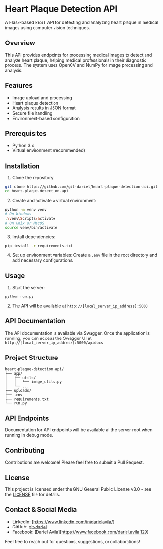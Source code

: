 # Heart Plaque Detection API

A Flask-based REST API for detecting and analyzing heart plaque in medical images using computer vision techniques.

## Overview

This API provides endpoints for processing medical images to detect and analyze heart plaque, helping medical professionals in their diagnostic process. The system uses OpenCV and NumPy for image processing and analysis.

## Features

- Image upload and processing
- Heart plaque detection
- Analysis results in JSON format
- Secure file handling
- Environment-based configuration

## Prerequisites

- Python 3.x
- Virtual environment (recommended)

## Installation

1. Clone the repository:

```bash
git clone https://github.com/git-dariel/heart-plaque-detection-api.git
cd heart-plaque-detection-api
```

2. Create and activate a virtual environment:

```bash
python -m venv venv
# On Windows
.\venv\Scripts\activate
# On Unix or MacOS
source venv/bin/activate
```

3. Install dependencies:

```bash
pip install -r requirements.txt
```

4. Set up environment variables:
   Create a `.env` file in the root directory and add necessary configurations.

## Usage

1. Start the server:

```bash
python run.py
```

2. The API will be available at `http://[local_server_ip_address]:5000`

## API Documentation

The API documentation is available via Swagger. Once the application is running, you can access the Swagger UI at:
`http://[local_server_ip_address]:5000/apidocs`

## Project Structure

```
heart-plaque-detection-api/
├── app/
│   ├── utils/
│   │   └── image_utils.py
│   └── ...
├── uploads/
├── .env
├── requirements.txt
└── run.py
```

## API Endpoints

Documentation for API endpoints will be available at the server root when running in debug mode.

## Contributing

Contributions are welcome! Please feel free to submit a Pull Request.

## License

This project is licensed under the GNU General Public License v3.0 - see the [LICENSE](LICENSE) file for details.

## Contact & Social Media

- LinkedIn: [https://www.linkedin.com/in/darielavila/]
- GitHub: [git-dariel](https://github.com/git-dariel)
- Facebook: [Dariel Avila][https://www.facebook.com/dariel.avila.129]

Feel free to reach out for questions, suggestions, or collaborations!
